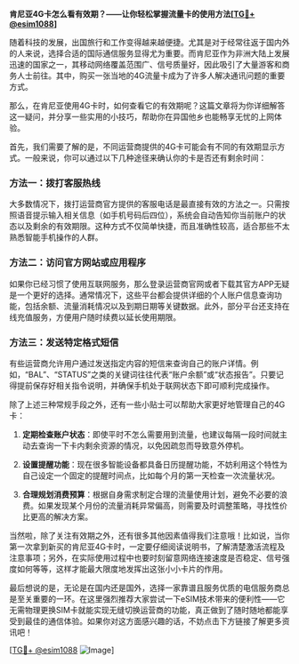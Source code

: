 **肯尼亚4G卡怎么看有效期？——让你轻松掌握流量卡的使用方法[[TG💪+ @esim1088](https://t.me/s/esim1088)]**

随着科技的发展，出国旅行和工作变得越来越便捷。尤其是对于经常往返于国内外的人来说，选择合适的国际通信服务显得尤为重要。而肯尼亚作为非洲大陆上发展迅速的国家之一，其移动网络覆盖范围广、信号质量好，因此吸引了大量游客和商务人士前往。其中，购买一张当地的4G流量卡成为了许多人解决通讯问题的重要方式。

那么，在肯尼亚使用4G卡时，如何查看它的有效期呢？这篇文章将为你详细解答这一疑问，并分享一些实用的小技巧，帮助你在异国他乡也能畅享无忧的上网体验。

首先，我们需要了解的是，不同运营商提供的4G卡可能会有不同的有效期显示方式。一般来说，你可以通过以下几种途径来确认你的卡是否还有剩余时间：

### 方法一：拨打客服热线

大多数情况下，拨打运营商官方提供的客服电话是最直接有效的方法之一。只需按照语音提示输入相关信息（如手机号码后四位），系统会自动告知你当前账户的状态以及剩余的有效期限。这种方式不仅简单快捷，而且准确性较高，适合那些不太熟悉智能手机操作的人群。

### 方法二：访问官方网站或应用程序

如果你已经习惯了使用互联网服务，那么登录运营商官网或者下载其官方APP无疑是一个更好的选择。通常情况下，这些平台都会提供详细的个人账户信息查询功能，包括余额、流量消耗情况以及到期日期等关键数据。此外，部分平台还支持在线充值服务，方便用户随时续费以延长使用期限。

### 方法三：发送特定格式短信

有些运营商允许用户通过发送指定内容的短信来查询自己的账户详情。例如，“BAL”、“STATUS”之类的关键词往往代表“账户余额”或“状态报告”。只要记得提前保存好相关指令说明，并确保手机处于联网状态下即可顺利完成操作。

除了上述三种常规手段之外，还有一些小贴士可以帮助大家更好地管理自己的4G卡：

1. **定期检查账户状态**：即使平时不怎么需要用到流量，也建议每隔一段时间就主动去查询一下卡内剩余资源的情况，以免因疏忽而导致意外停机。
   
2. **设置提醒功能**：现在很多智能设备都具备日历提醒功能，不妨利用这个特性为自己设定一个固定的提醒时间点，比如每个月的第一天检查一次流量状况。
   
3. **合理规划消费预算**：根据自身需求制定合理的流量使用计划，避免不必要的浪费。如果发现某个月份的流量消耗异常偏高，则需要及时调整策略，寻找性价比更高的解决方案。

当然啦，除了关注有效期之外，还有很多其他因素值得我们注意哦！比如说，当你第一次拿到新买的肯尼亚4G卡时，一定要仔细阅读说明书，了解清楚激活流程及注意事项；另外，在实际使用过程中也要时刻留意网络连接速度是否稳定、信号强度如何等等，这样才能最大限度地发挥出这张小小卡片的作用。

最后想说的是，无论是在国内还是国外，选择一家靠谱且服务优质的电信服务商总是至关重要的一环。在这里强烈推荐大家尝试一下eSIM技术带来的便利性——它无需物理更换SIM卡就能实现无缝切换运营商的功能，真正做到了随时随地都能享受到最佳的通信体验。如果你对这方面感兴趣的话，不妨点击下方链接了解更多资讯吧！

[[TG💪+ @esim1088](https://t.me/s/esim1088) ![Image](https://i.postimg.cc/4NQfJmqS/Snipaste-2025-05-13-00-14-12.png)]